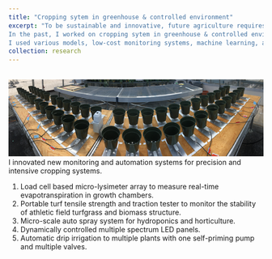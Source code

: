 ```yaml
---
title: "Cropping sytem in greenhouse & controlled environment"
excerpt: "To be sustainable and innovative, future agriculture requires production systems that are resilient to natural/human stressors.
In the past, I worked on cropping sytem in greenhouse & controlled environment and validated strategies for managing natural/human stressors that are responsive to more stakeholders and build resilience into industrialized crop production.
I used various models, low-cost monitoring systems, machine learning, and automation for supporting Canadian growers to prospective management practices and climate change. <br/><img src='/images/Cropping_LCA.png'>"
collection: research
---
```


<br/><img src='/images/Cropping_LCA.png'>
I innovated new monitoring and automation systems for precision and intensive cropping systems.

1. Load cell based micro-lysimeter array to measure real-time evapotranspiration in growth chambers.
1. Portable turf tensile strength and traction tester to monitor the stability of athletic field turfgrass and biomass structure.
1. Micro-scale auto spray system for hydroponics and horticulture.
1. Dynamically controlled multiple spectrum LED panels.
1. Automatic drip irrigation to multiple plants with one self-priming pump and multiple valves.  
